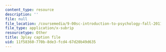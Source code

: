 ```yaml
---
content_type: resource
description: ''
file: null
file_location: /coursemedia/9-00sc-introduction-to-psychology-fall-2011/11f58360770b8de3fcd467d20b49d635_Qw4SkvZ03cc.srt
file_type: application/x-subrip
resourcetype: Other
title: 3play caption file
uid: 11f58360-770b-8de3-fcd4-67d20b49d635
---
```

